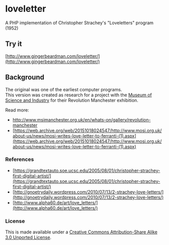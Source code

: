 # loveletter

A PHP implementation of Christopher Strachey's "Loveletters" program (1952)

## Try it

[http://www.gingerbeardman.com/loveletter/](http://www.gingerbeardman.com/loveletter/)

## Background

The original was one of the earliest computer programs.  
This version was created as research for a project with the [Museum of Science and Industry](http://www.mosi.org.uk) for their Revolution Manchester exhibition.  

Read more:
* http://www.msimanchester.org.uk/en/whats-on/gallery/revolution-manchester
* [https://web.archive.org/web/20151018024547/http://www.mosi.org.uk/about-us/news/mosi-writes-love-letter-to-ferranti-(1).aspx](https://web.archive.org/web/20151018024547/http://www.mosi.org.uk/about-us/news/mosi-writes-love-letter-to-ferranti-(1).aspx)

### References

* [https://grandtextauto.soe.ucsc.edu/2005/08/01/christopher-strachey-first-digital-artist/](https://grandtextauto.soe.ucsc.edu/2005/08/01/christopher-strachey-first-digital-artist/)  
* [http://gnoetrydaily.wordpress.com/2010/07/13/2-strachey-love-letters/](http://gnoetrydaily.wordpress.com/2010/07/13/2-strachey-love-letters/)  
* [http://www.alpha60.de/art/love_letters/](http://www.alpha60.de/art/love_letters/)  

### License
This is made available under a [Creative Commons Attribution-Share Alike 3.0 Unported License](http://creativecommons.org/licenses/by-sa/3.0).
